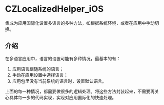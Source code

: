 # CZLocalizedHelper_iOS
集成为应用国际化设置多语言的多种方法，如根据系统环境，或者在应用中手动切换。

## 介绍

在多语言应用中，语言的设置可能有多种情况，最基本的有：

1. 应用语言跟随系统的语言；
2. 手动在应用设置中选择语言；
3. 应用包里没有当前系统的语言时，设置默认语言。

上面的每一种情况，都需要做很多的逻辑处理。将这些方法封装起来，不需要再关心具体每一步的代码实现，实现对应用国际化的快速处理。

